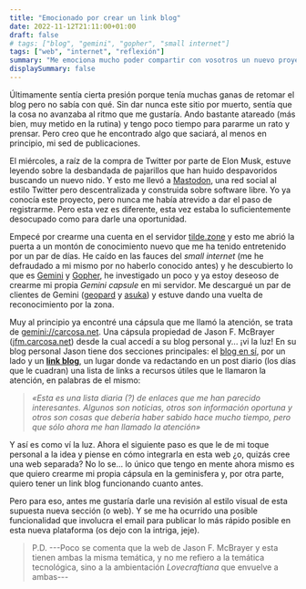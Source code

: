```yaml
---
title: "Emocionado por crear un link blog"
date: 2022-11-12T21:11:00+01:00
draft: false
# tags: ["blog", "gemini", "gopher", "small internet"]
tags: ["web", "internet", "reflexión"]
summary: "Me emociona mucho poder compartir con vosotros un nuevo proyecto, un link blog en Gemini y Gopher."
displaySummary: false
---
```


Últimamente sentía cierta presión porque tenía muchas ganas de retomar
el blog pero no sabía con qué. Sin dar nunca este sitio por muerto,
sentía que la cosa no avanzaba al ritmo que me gustaría. Ando bastante
atareado (más bien, muy metido en la rutina) y tengo poco tiempo para
pararme un rato y prensar. Pero creo que he encontrado algo que saciará,
al menos en principio, mi sed de publicaciones.

El miércoles, a raíz de la compra de Twitter por parte de Elon Musk,
estuve leyendo sobre la desbandada de pajarillos que han huido
despavoridos buscando un nuevo nido. Y esto me llevó a
[Mastodon](https://joinmastodon.org/es), una red social al estilo
Twitter pero descentralizada y construida sobre software libre. Yo ya
conocía este proyecto, pero nunca me había atrevido a dar el paso de
registrarme. Pero esta vez es diferente, esta vez estaba lo
suficientemente desocupado como para darle una oportunidad.

Empecé por crearme una cuenta en el servidor
[tilde.zone](https://tilde.zone) y esto me abrió la puerta a un montón
de conocimiento nuevo que me ha tenido entretenido por un par de días.
He caído en las fauces del *small internet* (me he defraudado a mi mismo
por no haberlo conocido antes) y he descubierto lo que es
[Gemini](https://en.wikipedia.org/wiki/Gemini_(protocol)) y
[Gopher](https://en.wikipedia.org/wiki/Gopher_(protocol)), he
investigado un poco y ya estoy deseoso de crearme mi propia *Gemini
capsule* en mi servidor. Me descargué un par de clientes de Gemini
([geopard](https://ranfdev.com/projects/geopard/) y
[asuka](https://git.sr.ht/~julienxx/asuka)) y estuve dando una vuelta de
reconocimiento por la zona.

Muy al principio ya encontré una cápsula que me llamó la atención, se
trata de [gemini://carcosa.net](gemini://carcosa.net). Una cápsula
propiedad de Jason F. McBrayer
([jfm.carcosa.net](https://jfm.carcosa.net/)) desde la cual accedí a su
blog personal y\... ¡vi la luz! En su blog personal Jason tiene dos
secciones principales: el [blog en sí](https://jfm.carcosa.net/blog/),
por un lado y un **[link blog](https://jfm.carcosa.net/links/)**, un
lugar donde va redactando en un post diario (los días que le cuadran)
una lista de links a recursos útiles que le llamaron la atención, en
palabras de el mismo:

> *«Esta es una lista diaria (?) de enlaces que me han parecido
> interesantes. Algunos son noticias, otros son información oportuna y
> otros son cosas que debería haber sabido hace mucho tiempo, pero que
> sólo ahora me han llamado la atención»*

Y así es como ví la luz. Ahora el siguiente paso es que le de mi toque
personal a la idea y piense en cómo integrarla en esta web ¿o, quizás
cree una web separada? No lo se\... lo único que tengo en mente ahora
mismo es que quiero crearme mi propia cápsula en la geminisfera y, por
otra parte, quiero tener un link blog funcionando cuanto antes.

Pero para eso, antes me gustaría darle una revisión al estilo visual de
esta supuesta nueva sección (o web). Y se me ha ocurrido una posible
funcionalidad que involucra el email para publicar lo más rápido posible
en esta nueva plataforma (os dejo con la intriga, jeje).

> P.D. ---Poco se comenta que la web de Jason F. McBrayer y esta tienen
> ambas la misma temática, y no me refiero a la temática tecnológica,
> sino a la ambientación *Lovecraftiana* que envuelve a ambas---
